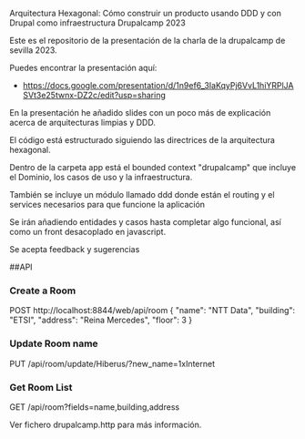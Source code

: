 Arquitectura Hexagonal: Cómo construir un producto usando DDD y con Drupal como infraestructura
Drupalcamp 2023

Este es el repositorio de la presentación de la charla de la drupalcamp de sevilla 2023.

Puedes encontrar la presentación aquí:
 - https://docs.google.com/presentation/d/1n9ef6_3IaKqyPj6VvL1hiYRPlJASVt3e25twnx-DZ2c/edit?usp=sharing

En la presentación he añadido slides con un poco más de explicación acerca de arquitecturas limpias y DDD.

El código está estructurado siguiendo las directrices de la arquitectura hexagonal.

Dentro de la carpeta app está el bounded context "drupalcamp" que incluye el Dominio, los casos de uso y la infraestructura.

También se incluye un módulo llamado ddd donde están el routing y el services necesarios para que funcione la aplicación

Se irán añadiendo entidades y casos hasta completar algo funcional, así como un front desacoplado en javascript.

Se acepta feedback y sugerencias

##API
### Create a Room
POST http://localhost:8844/web/api/room
{
"name": "NTT Data",
"building": "ETSI",
"address": "Reina Mercedes",
"floor": 3
}

### Update Room name
PUT /api/room/update/Hiberus/?new_name=1xInternet

### Get Room List
GET /api/room?fields=name,building,address

Ver fichero drupalcamp.http para más información.
